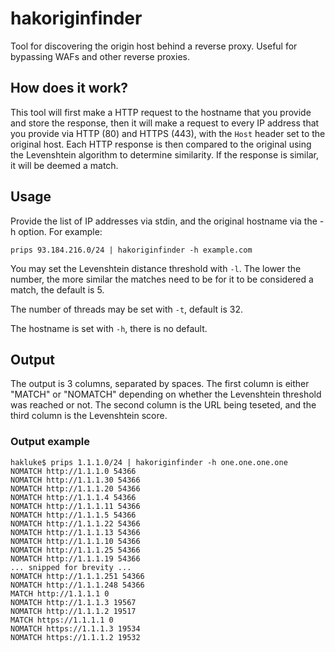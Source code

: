 # hakoriginfinder

Tool for discovering the origin host behind a reverse proxy. Useful for bypassing WAFs and other reverse proxies.

## How does it work?

This tool will first make a HTTP request to the hostname that you provide and store the response, then it will make a request to every IP address that you provide via HTTP (80) and HTTPS (443), with the `Host` header set to the original host. Each HTTP response is then compared to the original using the Levenshtein algorithm to determine similarity. If the response is similar, it will be deemed a match.

## Usage

Provide the list of IP addresses via stdin, and the original hostname via the -h option. For example:

```
prips 93.184.216.0/24 | hakoriginfinder -h example.com
```

You may set the Levenshtein distance threshold with `-l`. The lower the number, the more similar the matches need to be for it to be considered a match, the default is 5.

The number of threads may be set with `-t`, default is 32.

The hostname is set with `-h`, there is no default.

## Output

The output is 3 columns, separated by spaces. The first column is either "MATCH" or "NOMATCH" depending on whether the Levenshtein threshold was reached or not. The second column is the URL being teseted, and the third column is the Levenshtein score.

### Output example

```
hakluke$ prips 1.1.1.0/24 | hakoriginfinder -h one.one.one.one
NOMATCH http://1.1.1.0 54366
NOMATCH http://1.1.1.30 54366
NOMATCH http://1.1.1.20 54366
NOMATCH http://1.1.1.4 54366
NOMATCH http://1.1.1.11 54366
NOMATCH http://1.1.1.5 54366
NOMATCH http://1.1.1.22 54366
NOMATCH http://1.1.1.13 54366
NOMATCH http://1.1.1.10 54366
NOMATCH http://1.1.1.25 54366
NOMATCH http://1.1.1.19 54366
... snipped for brevity ...
NOMATCH http://1.1.1.251 54366
NOMATCH http://1.1.1.248 54366
MATCH http://1.1.1.1 0
NOMATCH http://1.1.1.3 19567
NOMATCH http://1.1.1.2 19517
MATCH https://1.1.1.1 0
NOMATCH https://1.1.1.3 19534
NOMATCH https://1.1.1.2 19532
```

